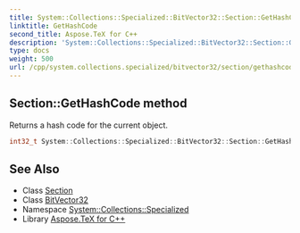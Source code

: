 ```yaml
---
title: System::Collections::Specialized::BitVector32::Section::GetHashCode method
linktitle: GetHashCode
second_title: Aspose.TeX for C++
description: 'System::Collections::Specialized::BitVector32::Section::GetHashCode method. Returns a hash code for the current object in C++.'
type: docs
weight: 500
url: /cpp/system.collections.specialized/bitvector32/section/gethashcode/
---
```

## Section::GetHashCode method


Returns a hash code for the current object.

```cpp
int32_t System::Collections::Specialized::BitVector32::Section::GetHashCode() const
```

## See Also

* Class [Section](../)
* Class [BitVector32](../../)
* Namespace [System::Collections::Specialized](../../../)
* Library [Aspose.TeX for C++](../../../../)
